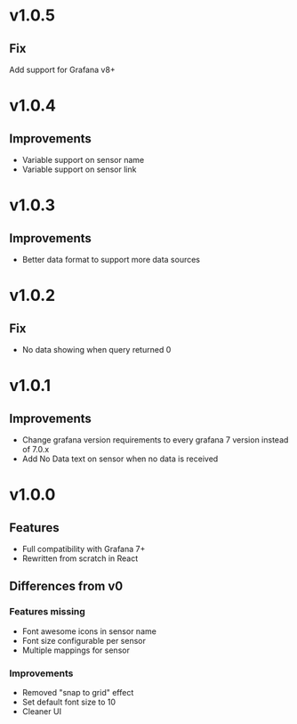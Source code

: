 # v1.0.5

## Fix

Add support for Grafana v8+

# v1.0.4

## Improvements

* Variable support on sensor name
* Variable support on sensor link

# v1.0.3

## Improvements

* Better data format to support more data sources

# v1.0.2

## Fix

* No data showing when query returned 0

# v1.0.1

## Improvements

* Change grafana version requirements to every grafana 7 version instead of 7.0.x
* Add No Data text on sensor when no data is received

# v1.0.0

## Features

* Full compatibility with Grafana 7+
* Rewritten from scratch in React

## Differences from v0

### Features missing

* Font awesome icons in sensor name
* Font size configurable per sensor
* Multiple mappings for sensor

### Improvements

* Removed "snap to grid" effect
* Set default font size to 10
* Cleaner UI
